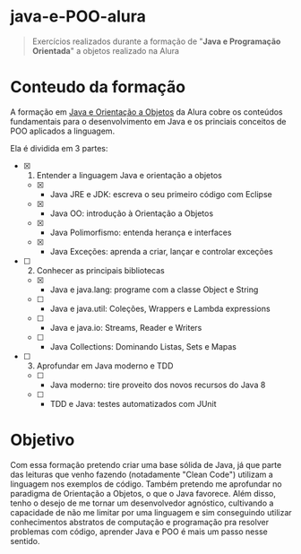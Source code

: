 # java-e-POO-alura
> Exercícios realizados durante a formação de "**Java e Programação Orientada**" a objetos realizado na Alura


# Conteudo da formação
A formação em [Java e Orientação a Objetos](https://cursos.alura.com.br/formacao-java) da Alura cobre os conteúdos fundamentais para o desenvolvimento em Java e os princiais conceitos de POO
aplicados a linguagem.

Ela é dividida em 3 partes:
  - [X] 1. Entender a linguagem Java e orientação a objetos
    - [X] - Java JRE e JDK: escreva o seu primeiro código com Eclipse
    - [X] - Java OO: introdução à Orientação a Objetos
    - [X] - Java Polimorfismo: entenda herança e interfaces
    - [X] - Java Exceções: aprenda a criar, lançar e controlar exceções
  - [ ] 2. Conhecer as principais bibliotecas
    - [X] - Java e java.lang: programe com a classe Object e String
    - [ ] - Java e java.util: Coleções, Wrappers e Lambda expressions
    - [ ] - Java e java.io: Streams, Reader e Writers
    - [ ] - Java Collections: Dominando Listas, Sets e Mapas
  - [ ] 3. Aprofundar em Java moderno e TDD
    - [ ] - Java moderno: tire proveito dos novos recursos do Java 8
    - [ ] - TDD e Java: testes automatizados com JUnit


# Objetivo
Com essa formação pretendo criar uma base sólida de Java, já que parte das leituras que venho fazendo (notadamente "Clean Code") utilizam a linguagem
nos exemplos de código. Também pretendo me aprofundar no paradigma de Orientação a Objetos, o que o Java favorece. Além disso, tenho o desejo de me tornar
um desenvolvedor agnóstico, cultivando a capacidade de não me limitar por uma linguagem e sim conseguindo utilizar conhecimentos abstratos de computação e
programação pra resolver problemas com código, aprender Java e POO é mais um passo nesse sentido.
